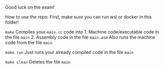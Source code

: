 Good luck on the exam!

How to use the repo:
First, make sure you can run wsl or docker in this folder!

`make`
    Compiles your `main.cc` code into
        1.  Machine code/executable code in the file `main`
        2.  Assembly code in the file `main.asm`
    Also runs the machine code from the file `main`

`make run`
    Just runs your already compiled code in the file `main`

`make clean`
    Deletes the file `main`